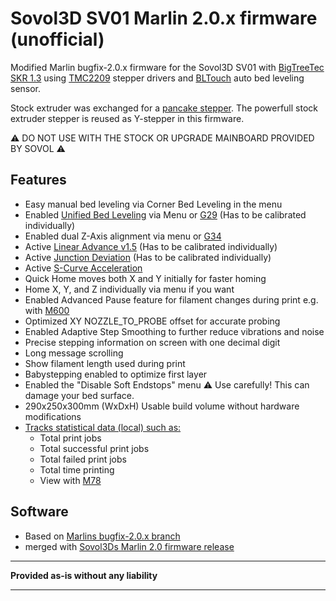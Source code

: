 # Sovol3D SV01 Marlin 2.0.x firmware (unofficial)

Modified Marlin bugfix-2.0.x firmware for the Sovol3D SV01 with [BigTreeTec SKR 1.3](https://www.biqu.equipment/collections/skr-series/products/pre-sale-bigtreetech-skr-v1-3-smoothieboard-32-bit-open-source-arm-cpu-motherboard-support-uart-model-2004lcd-3d-printer-parts?variant=30705072570466)
using [TMC2209](https://learn.watterott.com/silentstepstick/comparison/) stepper drivers and [BLTouch](https://sovol3d.com/collections/part-accessories/products/sovol-bltouch-auto-bed-leveling-sensor-bltouch-smart-for-3d-printer) auto bed leveling sensor.

Stock extruder was exchanged for a [pancake stepper](https://smile.amazon.de/gp/product/B07JJCMB81). The powerfull stock extruder stepper is reused as Y-stepper in this firmware.

⚠️ DO NOT USE WITH THE STOCK OR UPGRADE MAINBOARD PROVIDED BY SOVOL ⚠️

## Features

- Easy manual bed leveling via Corner Bed Leveling in the menu
- Enabled [Unified Bed Leveling](http://marlinfw.org/docs/features/unified_bed_leveling.html) via Menu or [G29](https://marlinfw.org/docs/gcode/G029-ubl.html) (Has to be calibrated individually)
- Enabled dual Z-Axis alignment via menu or [G34](http://marlinfw.org/docs/gcode/G034.html)
- Active [Linear Advance v1.5](http://marlinfw.org/docs/features/lin_advance.html) (Has to be calibrated individually)
- Active [Junction Deviation](https://reprap.org/forum/read.php?1,739819) (Has to be calibrated individually)
- Active [S-Curve Acceleration](https://github.com/synthetos/TinyG/wiki/Jerk-Controlled-Motion-Explained)
- Quick Home moves both X and Y initially for faster homing
- Home X, Y, and Z individually via menu if you want
- Enabled Advanced Pause feature for filament changes during print e.g. with [M600](http://marlinfw.org/docs/gcode/M600.html)
- Optimized XY NOZZLE_TO_PROBE offset for accurate probing
- Enabled Adaptive Step Smoothing to further reduce vibrations and noise
- Precise stepping information on screen with one decimal digit
- Long message scrolling
- Show filament length used during print
- Babystepping enabled to optimize first layer
- Enabled the "Disable Soft Endstops" menu ⚠️ Use carefully! This can damage your bed surface.
- 290x250x300mm (WxDxH) Usable build volume without hardware modifications
- [Tracks statistical data (local) such as:](http://marlinfw.org/docs/gcode/M078.html)
  - Total print jobs
  - Total successful print jobs
  - Total failed print jobs
  - Total time printing
  - View with [M78](http://marlinfw.org/docs/gcode/M078.html)


## Software
- Based on [Marlins bugfix-2.0.x branch](https://github.com/MarlinFirmware/Marlin/tree/bugfix-2.0.x)
- merged with [Sovol3Ds Marlin 2.0 firmware release](https://www.dropbox.com/sh/uk6p8qn4hq2ocxn/AABSHVMP1VwACIFTgw4RH8r6a?dl=0&fbclid=IwAR2DT6hQlSB4N32IYV7TDPXoRb6qGXA4Y7_E2_qR_jcvuLfmHl3Vj1RJywU)

---

**Provided as-is without any liability**

---

